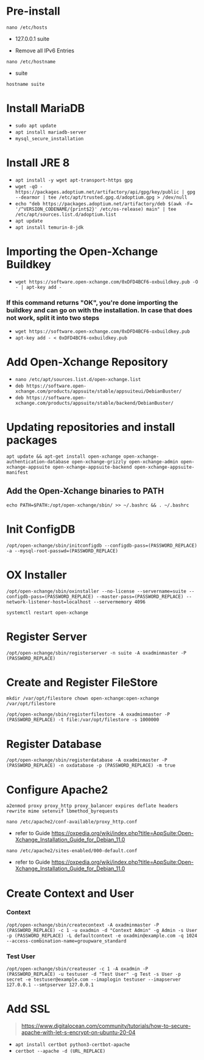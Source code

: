 # Pre-install
`nano /etc/hosts`
+   127.0.0.1     suite
-   Remove all IPv6 Entries   

`nano /etc/hostname`
+   suite

`hostname suite`



# Install MariaDB

- `sudo apt update`
- `apt install mariadb-server`
- `mysql_secure_installation`



# Install JRE 8

- `apt install -y wget apt-transport-https gpg`
- `wget -qO - https://packages.adoptium.net/artifactory/api/gpg/key/public | gpg --dearmor | tee /etc/apt/trusted.gpg.d/adoptium.gpg > /dev/null`
- `echo "deb https://packages.adoptium.net/artifactory/deb $(awk -F= '/^VERSION_CODENAME/{print$2}' /etc/os-release) main" | tee /etc/apt/sources.list.d/adoptium.list`
- `apt update`
- `apt install temurin-8-jdk`



# Importing the Open-Xchange Buildkey


- `wget https://software.open-xchange.com/0xDFD4BCF6-oxbuildkey.pub -O - | apt-key add -`

### If this command returns "OK", you're done importing the buildkey and can go on with the installation. In case that does not work, split it into two steps
- `wget https://software.open-xchange.com/0xDFD4BCF6-oxbuildkey.pub`
- `apt-key add - < 0xDFD4BCF6-oxbuildkey.pub`



# Add Open-Xchange Repository

- `nano /etc/apt/sources.list.d/open-xchange.list`
- `deb https://software.open-xchange.com/products/appsuite/stable/appsuiteui/DebianBuster/ `
- `deb https://software.open-xchange.com/products/appsuite/stable/backend/DebianBuster/ `




# Updating repositories and install packages

`apt update && apt-get install open-xchange open-xchange-authentication-database open-xchange-grizzly open-xchange-admin open-xchange-appsuite open-xchange-appsuite-backend open-xchange-appsuite-manifest`



## Add the Open-Xchange binaries to PATH

`echo PATH=$PATH:/opt/open-xchange/sbin/ >> ~/.bashrc && . ~/.bashrc`



# Init ConfigDB

`/opt/open-xchange/sbin/initconfigdb --configdb-pass=(PASSWORD_REPLACE) -a --mysql-root-passwd=(PASSWORD_REPLACE)`



# OX Installer

`/opt/open-xchange/sbin/oxinstaller --no-license --servername=suite --configdb-pass=(PASSWORD_REPLACE) --master-pass=(PASSWORD_REPLACE) --network-listener-host=localhost --servermemory 4096`

`systemctl restart open-xchange`



# Register Server

`/opt/open-xchange/sbin/registerserver -n suite -A oxadminmaster -P (PASSWORD_REPLACE)`



# Create and Register FileStore

`mkdir /var/opt/filestore
chown open-xchange:open-xchange /var/opt/filestore`

`/opt/open-xchange/sbin/registerfilestore -A oxadminmaster -P (PASSWORD_REPLACE) -t file:/var/opt/filestore -s 1000000`



# Register Database

`/opt/open-xchange/sbin/registerdatabase -A oxadminmaster -P (PASSWORD_REPLACE) -n oxdatabase -p (PASSWORD_REPLACE) -m true`



# Configure Apache2 

`a2enmod proxy proxy_http proxy_balancer expires deflate headers rewrite mime setenvif lbmethod_byrequests`

`nano /etc/apache2/conf-available/proxy_http.conf`
- refer to Guide
 https://oxpedia.org/wiki/index.php?title=AppSuite:Open-Xchange_Installation_Guide_for_Debian_11.0

`nano /etc/apache2/sites-enabled/000-default.conf`
- refer to Guide
https://oxpedia.org/wiki/index.php?title=AppSuite:Open-Xchange_Installation_Guide_for_Debian_11.0



# Create Context and User

### Context
`/opt/open-xchange/sbin/createcontext -A oxadminmaster -P (PASSWORD_REPLACE) -c 1 -u oxadmin -d "Context Admin" -g Admin -s User -p (PASSWORD_REPLACE) -L defaultcontext -e oxadmin@example.com -q 1024 --access-combination-name=groupware_standard`

### Test User
`/opt/open-xchange/sbin/createuser -c 1 -A oxadmin -P (PASSWORD_REPLACE) -u testuser -d "Test User" -g Test -s User -p secret -e testuser@example.com --imaplogin testuser --imapserver 127.0.0.1 --smtpserver 127.0.0.1`



# Add SSL 
> https://www.digitalocean.com/community/tutorials/how-to-secure-apache-with-let-s-encrypt-on-ubuntu-20-04

- `apt install certbot python3-certbot-apache`
- `certbot --apache -d (URL_REPLACE)`

